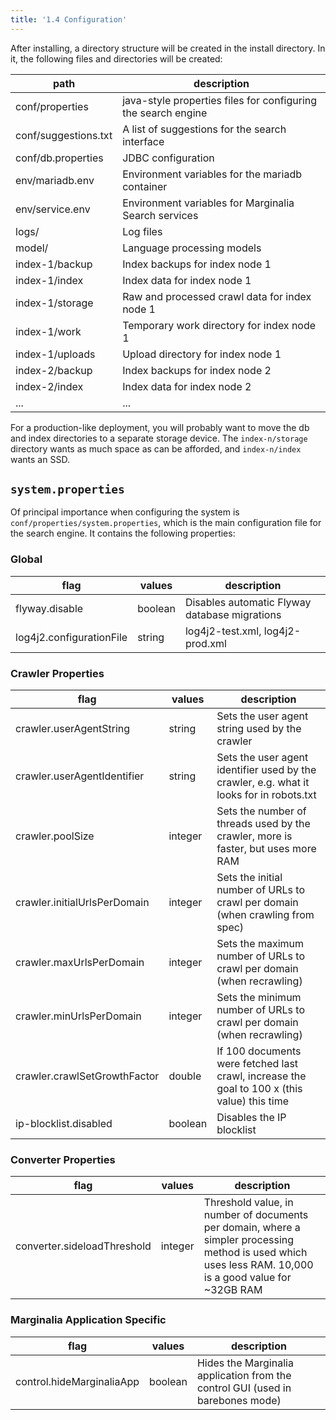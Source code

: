```yaml
---
title: '1.4 Configuration'
---
```


After installing, a directory structure will be created in the install directory.  In it, the following files and directories will be created:

path|description
---|---
conf/properties|java-style properties files for configuring the search engine
conf/suggestions.txt|A list of suggestions for the search interface
conf/db.properties|JDBC configuration
env/mariadb.env|Environment variables for the mariadb container
env/service.env|Environment variables for Marginalia Search services
logs/|Log files
model/|Language processing models
index-1/backup|Index backups for index node 1
index-1/index|Index data for index node 1
index-1/storage|Raw and processed crawl data for index node 1
index-1/work|Temporary work directory for index node 1
index-1/uploads|Upload directory for index node 1
index-2/backup|Index backups for index node 2
index-2/index|Index data for index node 2
...|...

For a production-like deployment, you will probably want to move the db and index directories to a separate storage device.  The `index-n/storage` directory wants as much space as can be afforded, and `index-n/index` wants an SSD. 


## `system.properties`

Of principal importance when configuring the system is `conf/properties/system.properties`, which is the main configuration file for the search engine.  It contains the following properties:

### Global

| flag        | values     | description                          |
|-------------|------------|--------------------------------------|
| flyway.disable | boolean | Disables automatic Flyway database migrations |
| log4j2.configurationFile | string | log4j2-test.xml, log4j2-prod.xml |


### Crawler Properties

| flag                        | values     | description                                                                              |
|-----------------------------|------------|------------------------------------------------------------------------------------------|
| crawler.userAgentString     | string | Sets the user agent string used by the crawler                                           |
| crawler.userAgentIdentifier | string | Sets the user agent identifier used by the crawler, e.g. what it looks for in robots.txt |
| crawler.poolSize            | integer | Sets the number of threads used by the crawler, more is faster, but uses more RAM |
| crawler.initialUrlsPerDomain | integer | Sets the initial number of URLs to crawl per domain  (when crawling from spec)              |
| crawler.maxUrlsPerDomain     | integer | Sets the maximum number of URLs to crawl per domain  (when recrawling)                      |
| crawler.minUrlsPerDomain     | integer | Sets the minimum number of URLs to crawl per domain  (when recrawling)                      |
| crawler.crawlSetGrowthFactor | double | If 100 documents were fetched last crawl, increase the goal to 100 x (this value) this time |
| ip-blocklist.disabled       | boolean | Disables the IP blocklist |

### Converter Properties

| flag                        | values     | description                                                                                                                                              |
|-----------------------------|------------|----------------------------------------------------------------------------------------------------------------------------------------------------------|
| converter.sideloadThreshold | integer | Threshold value, in number of documents per domain, where a simpler processing method is used which uses less RAM.  10,000 is a good value for ~32GB RAM |

### Marginalia Application Specific

| flag                      | values     | description                                                   |
|---------------------------|------------|---------------------------------------------------------------|
| control.hideMarginaliaApp | boolean | Hides the Marginalia application from the control GUI (used in barebones mode) |
